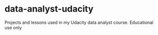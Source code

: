 # data-analyst-udacity

Projects and lessons used in my Udacity data analyst course. 
Educational use only
